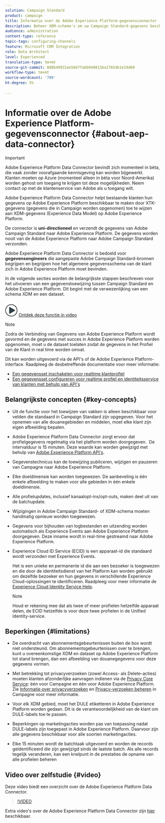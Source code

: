 ```yaml
---
solution: Campaign Standard
product: campaign
title: Informatie over de Adobe Experience Platform-gegevensconnector
description: Beheer XDM-schema's om uw Campaign Standard-gegevens beschikbaar te maken op Adobe Experience Platform.
audience: administration
content-type: reference
topic-tags: configuring-channels
feature: Microsoft CRM Integration
role: Data Architect
level: Experienced
translation-type: tm+mt
source-git-commit: 088b49931ee5047fa6b949813ba17654b1e10d60
workflow-type: tm+mt
source-wordcount: '789'
ht-degree: 5%

---
```



# Informatie over de Adobe Experience Platform-gegevensconnector {#about-aep-data-connector}

>[!IMPORTANT]
>
>Adobe Experience Platform Data Connector bevindt zich momenteel in bèta, die vaak zonder voorafgaande kennisgeving kan worden bijgewerkt. Klanten moeten op Azure (momenteel alleen in bèta voor Noord-Amerika) worden gehost om toegang te krijgen tot deze mogelijkheden. Neem contact op met de klantenservice van Adobe als u toegang wilt.

Adobe Experience Platform Data Connector helpt bestaande klanten hun gegevens op Adobe Experience Platform beschikbaar te maken door XTK-gegevens (gegevens die in Campaign worden opgenomen) toe te wijzen aan XDM-gegevens (Experience Data Model) op Adobe Experience Platform.

De connector is **uni-directioneel** en verzendt de gegevens van Adobe Campaign Standard naar Adobe Experience Platform. De gegevens worden nooit van de Adobe Experience Platform naar Adobe Campaign Standard verzonden.

Adobe Experience Platform Data Connector is bedoeld voor **gegevensengineers** die aangepaste Adobe Campaign Standard-bronnen begrijpen en begrijpen hoe het algemene gegevensschema van de klant zich in Adobe Experience Platform moet bevinden.

In de volgende secties worden de belangrijkste stappen beschreven voor het uitvoeren van een gegevenstoewijzing tussen Campaign Standard en Adobe Experience Platform. Dit begint met de verwezenlijking van een schema XDM en een dataset.

![](assets/do-not-localize/how-to-video.png) [Ontdek deze functie in video](#video)

>[!NOTE]
>Zodra de Verbinding van Gegevens van Adobe Experience Platform wordt gevormd en de gegevens met succes in Adobe Experience Platform worden opgenomen, moet u de dataset toelaten zodat de gegevens in het Profiel van de Klant in real time worden omvat.
>
>Dit kan worden uitgevoerd via de API&#39;s of de Adobe Experience Platform-interface. Raadpleeg de desbetreffende documentatie voor meer informatie:
>
>* [Een gegevensset inschakelen voor realtime klantprofiel](https://docs.adobe.com/content/help/en/experience-platform/rtcdp/datasets/dataset.html)
>* [Een gegevensset configureren voor realtime profiel en identiteitsservice van klanten met behulp van API&#39;s](https://docs.adobe.com/content/help/en/experience-platform/catalog/api/getting-started.html)


## Belangrijkste concepten {#key-concepts}

* Uit de functie voor het toewijzen van vakken is alleen beschikbaar voor velden die standaard in Campaign Standard zijn opgegeven. Voor het opnemen van alle douanegebieden en middelen, moet elke klant zijn eigen afbeelding bepalen.

* Adobe Experience Platform Data Connector zorgt ervoor dat profielgegevens regelmatig via het platform worden doorgegeven. &#x200B; De intervalduur is 15 minuten. Deze waarde kan worden gewijzigd met behulp van [Adobe Experience Platform API&#39;s](https://docs.adobe.com/content/help/en/experience-platform/ingestion/home.html).

* Gegevenstechnicus kan de toewijzing publiceren, wijzigen en pauzeren van Campagne naar Adobe Experience Platform.

* Elke doeldimensie kan worden toegewezen. De aanbeveling is één enkele afbeelding te maken voor alle gebieden in één enkele doeldimensie.

* Alle profielupdates, inclusief kanaalopt-ins/opt-outs, maken deel uit van de batchupdate.

* Wijzigingen in Adobe Campaign Standard- of XDM-schema moeten handmatig opnieuw worden toegewezen. &#x200B;

* Gegevens voor bijhouden van logbestanden en uitzending worden automatisch als Experience Events aan Adobe Experience Platform doorgegeven. Deze inname wordt in real-time gestreamd naar Adobe Experience Platform.

* Experience Cloud ID Service (ECID) is een apparaat-id die standaard wordt verzonden met Experience Events.

   Het is een unieke en permanente id die aan een bezoeker is toegewezen en die door de identiteitsdienst van het Platform kan worden gebruikt om dezelfde bezoeker en hun gegevens in verschillende Experience Cloud-oplossingen te identificeren. Raadpleeg voor meer informatie de [Experience Cloud Identity Service Help](https://docs.adobe.com/content/help/en/id-service/using/home.html).

   >[!NOTE]
   >
   >Houd er rekening mee dat als twee of meer profielen hetzelfde apparaat delen, de ECID hetzelfde is voor deze twee profielen in de Unified Identity-service.

## Beperkingen {#limitations}

* De overdracht van abonnementsgebeurtenissen buiten de box wordt niet ondersteund. Om abonnementsgebeurtenissen over te brengen, kunt u overeenkomstige XDM en dataset op Adobe Experience Platform tot stand brengen, dan een afbeelding van douanegegevens voor deze gegevens vormen.

* Met betrekking tot privacyverzoeken (zowel Access- als Delete-acties) moeten klanten afzonderlijke aanvragen indienen via de [Privacy Core Service](https://docs.adobe.com/content/help/en/experience-platform/privacy/home.html#how-to-use-privacy-service-to-manage-privacy-job-requests): één voor Campagne en één voor Adobe Experience Platform. Zie [Informatie over privacyverzoeken](https://experienceleague.adobe.com/docs/campaign-standard/using/getting-started/privacy/privacy-requests.html?lang=nl#getting-started) en [Privacy-verzoeken beheren](https://helpx.adobe.com/nl/campaign/kb/acs-privacy.html#ManagingPrivacyRequests) in Campagne voor meer informatie.

* Voor elk XDM gebied, moet het DULE etiketteren in Adobe Experience Platform worden gedaan. Dit is de verantwoordelijkheid van de klant om DULE-labels toe te passen.

* Beperkingen op marketingacties worden pas van toepassing nadat DULE-labels zijn toegepast in Adobe Experience Platform. Daarvoor zijn alle gegevens beschikbaar voor alle soorten marketingacties.

* Elke 15 minuten wordt de batchtaak uitgevoerd en worden de records geïdentificeerd die zijn gewijzigd sinds de laatste batch. Als alle records tegelijk veranderen, kan een knelpunt in de prestaties de opname van alle profielen beheren

## Video over zelfstudie {#video}

Deze video biedt een overzicht over de Adobe Experience Platform Data Connector.

>[!VIDEO](https://video.tv.adobe.com/v/27304?quality=12&captions=eng)

Extra video&#39;s over de Adobe Experience Platform Data Connector zijn [hier](https://docs.adobe.com/content/help/nl-NL/campaign-learn/campaign-standard-tutorials/administrating/adobe-experience-platform-data-connector/understanding-the-adobe-experience-platform-data-connector.html) beschikbaar.
